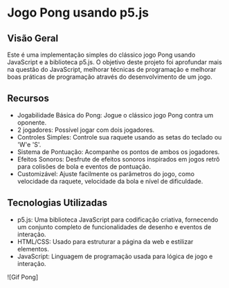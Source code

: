 ﻿# Jogo Pong usando p5.js 

## Visão Geral
Este é uma implementação simples do clássico jogo Pong usando JavaScript e a biblioteca p5.js. O objetivo deste projeto foi aprofundar mais na questão do JavaScript, melhorar técnicas de programação e melhorar boas práticas de programação através do desenvolvimento de um jogo.


## Recursos
* Jogabilidade Básica do Pong: Jogue o clássico jogo Pong contra um oponente.
* 2 jogadores: Possível jogar com dois jogadores.
* Controles Simples: Controle sua raquete usando as setas do teclado ou 'W'e 'S'.
* Sistema de Pontuação: Acompanhe os pontos de ambos os jogadores.
* Efeitos Sonoros: Desfrute de efeitos sonoros inspirados em jogos retrô para colisões de bola e eventos de pontuação.
* Customizável: Ajuste facilmente os parâmetros do jogo, como velocidade da raquete, velocidade da bola e nível de dificuldade.


## Tecnologias Utilizadas
* p5.js: Uma biblioteca JavaScript para codificação criativa, fornecendo um conjunto completo de funcionalidades de desenho e eventos de interação.
* HTML/CSS: Usado para estruturar a página da web e estilizar elementos.
* JavaScript: Linguagem de programação usada para lógica de jogo e interação.

![Gif Pong]<blockquote class="imgur-embed-pub" lang="en" data-id="a/1m02c2d" data-context="false" ><a href="//imgur.com/a/1m02c2d"></a></blockquote><script async src="//s.imgur.com/min/embed.js" charset="utf-8"></script>

